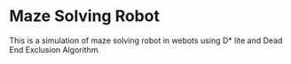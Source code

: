 # Maze Solving Robot
This is a simulation of maze solving robot in webots using D* lite and Dead End Exclusion Algorithm.
